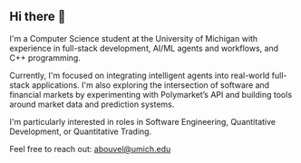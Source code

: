 ## Hi there 👋

I'm a Computer Science student at the University of Michigan with experience in full-stack development, AI/ML agents and workflows, and C++ programming.

Currently, I'm focused on integrating intelligent agents into real-world full-stack applications. I'm also exploring the intersection of software and financial markets by experimenting with Polymarket’s API and building tools around market data and prediction systems.

I'm particularly interested in roles in Software Engineering, Quantitative Development, or Quantitative Trading.

Feel free to reach out: abouvel@umich.edu

<!--
**abouvel/abouvel** is a ✨ _special_ ✨ repository because its `README.md` (this file) appears on your GitHub profile.

Here are some ideas to get you started:

- 🔭 I’m currently working on ...
- 🌱 I’m currently learning ...
- 👯 I’m looking to collaborate on ...
- 🤔 I’m looking for help with ...
- 💬 Ask me about ...
- 📫 How to reach me: ...
- 😄 Pronouns: ...
- ⚡ Fun fact: ...
-->
